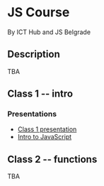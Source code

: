 # JS Course

By ICT Hub and JS Belgrade

## Description

TBA

## Class 1 -- intro

### Presentations

- [Class 1 presentation](./presentations/class1.pdf)
- [Intro to JavaScript](https://speakerdeck.com/slobodan/osnove-javascripta)

## Class 2 -- functions

TBA
